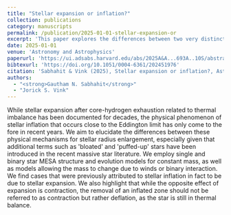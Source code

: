 ```yaml
---
title: "Stellar expansion or inflation?"
collection: publications
category: manuscripts
permalink: /publication/2025-01-01-stellar-expansion-or
excerpt: 'This paper explores the differences between two very distinct phenomena that can result in a rapid increase in stellar radius over short timescales. The expansion of a stellar envelope beyond the Main Sequence in intermediate and massive stars has been documented for decades, whereas the concept of strong radial inflation as a star approaches its local Eddington limit is a more recent development. In this work, we elucidate the differences between these two phenomena through illustrative examples showing detailed internal structure.'
date: 2025-01-01
venue: 'Astronomy and Astrophysics'
paperurl: 'https://ui.adsabs.harvard.edu/abs/2025A&A...693A..10S/abstract'
bibtexurl: 'https://doi.org/10.1051/0004-6361/202451976'
citation: 'Sabhahit & Vink (2025), Stellar expansion or inflation?, Astronomy and Astrophysics'
authors:
  - "<strong>Gautham N. Sabhahit</strong>"
  - "Jorick S. Vink"
---
```

While stellar expansion after core-hydrogen exhaustion related to thermal imbalance has been documented for decades, the physical phenomenon of stellar inflation that occurs close to the Eddington limit has only come to the fore in recent years. We aim to elucidate the differences between these physical mechanisms for stellar radius enlargement, especially given that additional terms such as 'bloated' and 'puffed-up' stars have been introduced in the recent massive star literature. We employ single and binary star MESA structure and evolution models for constant mass, as well as models allowing the mass to change due to winds or binary interaction. We find cases that were previously attributed to stellar inflation in fact to be due to stellar expansion. We also highlight that while the opposite effect of expansion is contraction, the removal of an inflated zone should not be referred to as contraction but rather deflation, as the star is still in thermal balance.
